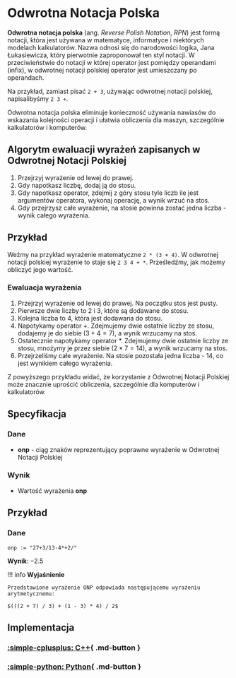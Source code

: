 # Odwrotna Notacja Polska

**Odwrotna notacja polska** (ang. *Reverse Polish Notation*, *RPN*) jest formą notacji, która jest używana w matematyce, informatyce i niektórych modelach kalkulatorów. Nazwa odnosi się do narodowości logika, Jana Łukasiewicza, który pierwotnie zaproponował ten styl notacji. W przeciwieństwie do notacji w której operator jest pomiędzy operandami (infix), w odwrotnej notacji polskiej operator jest umieszczany po operandach.

Na przykład, zamiast pisać `2 + 3`, używając odwrotnej notacji polskiej, napisalibyśmy `2 3 +`.

Odwrotna notacja polska eliminuje konieczność używania nawiasów do wskazania kolejności operacji i ułatwia obliczenia dla maszyn, szczególnie kalkulatorów i komputerów.

## Algorytm ewaluacji wyrażeń zapisanych w Odwrotnej Notacji Polskiej

1. Przejrzyj wyrażenie od lewej do prawej.
2. Gdy napotkasz liczbę, dodaj ją do stosu.
3. Gdy napotkasz operator, zdejmij z góry stosu tyle liczb ile jest argumentów operatora, wykonaj operację, a wynik wrzuć na stos.
4. Gdy przejrzysz całe wyrażenie, na stosie powinna zostać jedna liczba - wynik całego wyrażenia.

## Przykład

Weźmy na przykład wyrażenie matematyczne `2 * (3 + 4)`. W odwrotnej notacji polskiej wyrażenie to staje się `2 3 4 + *`. Prześledźmy, jak możemy obliczyć jego wartość.

### Ewaluacja wyrażenia

1. Przejrzyj wyrażenie od lewej do prawej. Na początku stos jest pusty.
2. Pierwsze dwie liczby to $2$ i $3$, które są dodawane do stosu.
3. Kolejna liczba to $4$, która jest dodawana do stosu.
4. Napotykamy operator $+$. Zdejmujemy dwie ostatnie liczby ze stosu, dodajemy je do siebie $(3 + 4 = 7)$, a wynik wrzucamy na stos.
5. Ostatecznie napotykamy operator $*$. Zdejmujemy dwie ostatnie liczby ze stosu, mnożymy je przez siebie $(2 * 7 = 14)$, a wynik wrzucamy na stos.
6. Przejrzeliśmy całe wyrażenie. Na stosie pozostała jedna liczba - $14$, co jest wynikiem całego wyrażenia.

Z powyższego przykładu widać, że korzystanie z Odwrotnej Notacji Polskiej może znacznie uprościć obliczenia, szczególnie dla komputerów i kalkulatorów.

## Specyfikacja

### Dane

* **onp** - ciąg znaków reprezentujący poprawne wyrażenie w Odwrotnej Notacji Polskiej

### Wynik

* Wartość wyrażenia **onp**

## Przykład

### Dane

```
onp := "27+3/13-4*+2/"
```

**Wynik**: $-2.5$

!!! info
	**Wyjaśnienie**
	
	Przedstawione wyrażenie ONP odpowiada następującemu wyrażeniu arytmetycznemu:
	
	$(((2 + 7) / 3) + (1 - 3) * 4) / 2$

## Implementacja

### [:simple-cplusplus: C++](../../programming/c++/algorithms/text/rpn.md){ .md-button }

### [:simple-python: Python](../../programming/python/algorithms/text/rpn.md){ .md-button }

